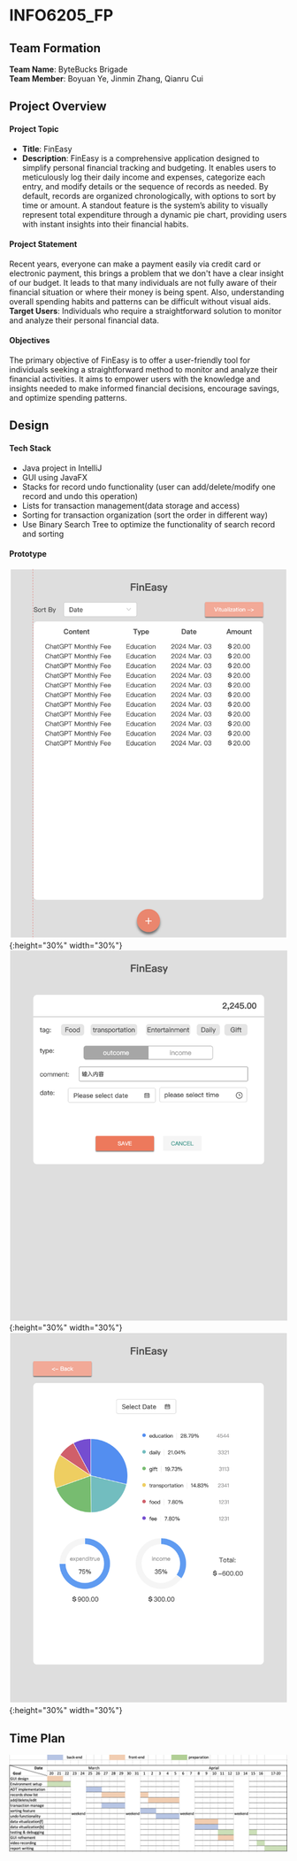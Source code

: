 # INFO6205_FP

## Team Formation
**Team Name**: ByteBucks Brigade  
**Team Member**: Boyuan Ye, Jinmin Zhang, Qianru Cui



## Project Overview
#### Project Topic
- **Title**: FinEasy
- **Description**: FinEasy is a comprehensive application designed to simplify personal financial tracking and budgeting.
  It enables users to meticulously log their daily income and expenses, categorize each entry, and modify details or the sequence of records as needed.
  By default, records are organized chronologically, with options to sort by time or amount. A standout feature is the system’s ability to visually represent total expenditure through a dynamic pie chart, providing users with instant insights into their financial habits.

  
#### Project Statement
Recent years, everyone can make a payment easily via credit card or electronic payment, this brings a problem that we don't have a clear insight of our budget. 
It leads to that many individuals are not fully aware of their financial situation or where their money is being spent. Also, understanding overall spending habits and patterns can be difficult without visual aids.  
**Target Users**: Individuals who require a straightforward solution to monitor and analyze their personal financial data.

#### Objectives
The primary objective of FinEasy is to offer a user-friendly tool for individuals seeking a straightforward method to monitor and analyze their financial activities. It aims to empower users with the knowledge and insights needed to make informed financial decisions, encourage savings, and optimize spending patterns.




## Design
#### Tech Stack
- Java project in IntelliJ
- GUI using JavaFX
- Stacks for record undo functionality (user can add/delete/modify one record and undo this operation)
- Lists for transaction management(data storage and access)
- Sorting for transaction organization (sort the order in different way)
- Use Binary Search Tree to optimize the functionality of search record and sorting

#### Prototype

![Main Page](./resources/p1_main.png "Main Page"){:height="30%" width="30%"}  ![Add Record](./resources/p2_add.png "Add Record"){:height="30%" width="30%"}  ![Vitualization](./resources/p3_Vitualization.png "Vitualization"){:height="30%" width="30%"}

## Time Plan
![Gantt Chart](./resources/Gantt_chart.png "Gantt Chart")